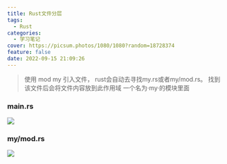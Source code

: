 ```yaml
---
title: Rust文件分层
tags:
  - Rust
categories:
  - 学习笔记
cover: https://picsum.photos/1080/1080?random=18728374
feature: false
date: 2022-09-15 21:09:26
---
```

>使用 mod my 引入文件，
rust会自动去寻找my.rs或者my/mod.rs。
找到该文件后会将文件内容放到此作用域
一个名为·my·的模块里面

### main.rs
![](https://riven-cabin.oss-cn-guangzhou.aliyuncs.com/blog/%E6%88%AA%E5%9B%BE_%E9%80%89%E6%8B%A9%E5%8C%BA%E5%9F%9F_20220915210841.png)
### my/mod.rs
![](https://riven-cabin.oss-cn-guangzhou.aliyuncs.com/blog/%E6%88%AA%E5%9B%BE_%E9%80%89%E6%8B%A9%E5%8C%BA%E5%9F%9F_20220915212118.png)
